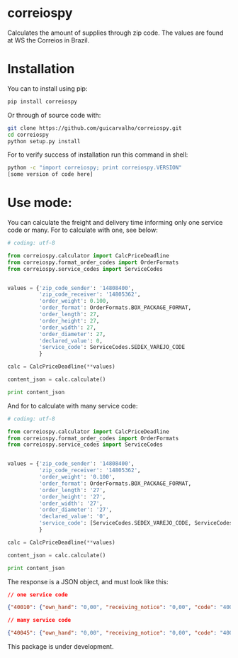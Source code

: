 # correiospy
Calculates the amount of supplies through zip code. The values are found at WS the Correios in Brazil.

# Installation

You can to install using pip:

```sh
pip install correiospy
```

Or through of source code with:

```sh
git clone https://github.com/guicarvalho/correiospy.git
cd correiospy
python setup.py install
```

For to verify success of installation run this command in shell:

```sh
python -c "import correiospy; print correiospy.VERSION"
[some version of code here]
```

# Use mode:

You can calculate the freight and delivery time informing only one service code or many. For to calculate with one, see below:

```python
# coding: utf-8

from correiospy.calculator import CalcPriceDeadline
from correiospy.format_order_codes import OrderFormats
from correiospy.service_codes import ServiceCodes


values = {'zip_code_sender': '14808400',
          'zip_code_receiver': '14805362',
          'order_weight': 0.100,
          'order_format': OrderFormats.BOX_PACKAGE_FORMAT,
          'order_length': 27,
          'order_height': 27,
          'order_width': 27,
          'order_diameter': 27,
          'declared_value': 0,
          'service_code': ServiceCodes.SEDEX_VAREJO_CODE
          }

calc = CalcPriceDeadline(**values)

content_json = calc.calculate()

print content_json
```

And for to calculate with many service code:

```python
# coding: utf-8

from correiospy.calculator import CalcPriceDeadline
from correiospy.format_order_codes import OrderFormats
from correiospy.service_codes import ServiceCodes


values = {'zip_code_sender': '14808400',
          'zip_code_receiver': '14805362',
          'order_weight': '0.100',
          'order_format': OrderFormats.BOX_PACKAGE_FORMAT,
          'order_length': '27',
          'order_height': '27',
          'order_width': '27',
          'order_diameter': '27',
          'declared_value': '0',
          'service_code': [ServiceCodes.SEDEX_VAREJO_CODE, ServiceCodes.SEDEX_10_VAREJO_CODE]
          }

calc = CalcPriceDeadline(**values)

content_json = calc.calculate()

print content_json
```

The response is a JSON object, and must look like this:

```json
// one service code

{"40010": {"own_hand": "0,00", "receiving_notice": "0,00", "code": "40010", "deadline": "1", "declared_value": "0,00", "saturday_delivery": "S", "additional_valueless": "14,00", "home_delivery": "S", "value": "14,00"}}
```

```json
// many service code

{"40045": {"own_hand": "0,00", "receiving_notice": "0,00", "code": "40045", "deadline": "0", "declared_value": "0,00", "saturday_delivery": null, "additional_valueless": "0,00", "home_delivery": null, "value": "0,00"}, "40215": {"own_hand": "0,00", "receiving_notice": "0,00", "code": "40215", "deadline": "1", "declared_value": "0,00", "saturday_delivery": "S", "additional_valueless": "22,60", "home_delivery": "S", "value": "22,60"}, "40010": {"own_hand": "0,00", "receiving_notice": "0,00", "code": "40010", "deadline": "1", "declared_value": "0,00", "saturday_delivery": "S", "additional_valueless": "14,00", "home_delivery": "S", "value": "14,00"}, "40290": {"own_hand": "0,00", "receiving_notice": "0,00", "code": "40290", "deadline": "0", "declared_value": "0,00", "saturday_delivery": null, "additional_valueless": "0", "home_delivery": null, "value": "0"}, "41106": {"own_hand": "0,00", "receiving_notice": "0,00", "code": "41106", "deadline": "3", "declared_value": "0,00", "saturday_delivery": "N", "additional_valueless": "13,70", "home_delivery": "S", "value": "13,70"}}
```

This package is under development.
